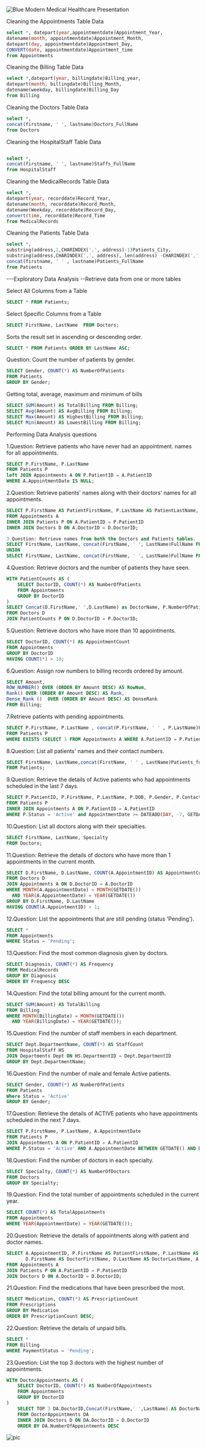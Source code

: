 ![Blue Modern Medical Healthcare Presentation](https://github.com/user-attachments/assets/9123d6a9-c2fd-4284-8380-90e61ace3f0f)


Cleaning the Appointments Table Data
```sql
select *, datepart(year,appointmentdate)Appointment_Year,
datename(month, appointmentdate)Appointment_Month,
datepart(day, appointmentdate)Appointment_Day,
CONVERT(date, appointmentdate)Appointment_time
from Appointments
```

Cleaning the Billing Table Data
```sql
select *,datepart(year, billingdate)Billing_year,
datepart(month, billingdate)Billing_Month,
datename(weekday, billingdate)Billing_Day
from Billing
```

Cleaning the Doctors Table Data
```sql
select *,
concat(firstname, ' ', lastname)Doctors_FullName
from Doctors
```

Cleaning the HospitalStaff Table Data
```sql

select *,
concat(firstname, ' ', lastname)Staffs_FullName
from HospitalStaff
```

Cleaning the MedicalRecords Table Data
```sql
select *,
datepart(year, recorddate)Record_Year,
datename(month, recorddate)Record_Month,
datename(Weekday, recorddate)Record_Day,
convert(time, recorddate)Record_Time
from MedicalRecords
```

Cleaning the Patients Table Data

```sql
select *,
substring(address,1,CHARINDEX(',', address)-1)Patients_City,
substring(address,CHARINDEX(',', address), len(address) -CHARINDEX(',', address)+1)Patients_State,
concat(firstname, ' ' , lastname)Patients_FullName
from Patients

```
---Exploratory Data Analysis
--Retrieve data from one or more tables

Select All Columns from a Table
```sql
SELECT * FROM Patients;
```


Select Specific Columns from a Table
```sql
SELECT FirstName, LastName  FROM Doctors;
```


Sorts the result set in ascending or descending order.
```sql
SELECT * FROM Patients ORDER BY LastName ASC;
```

Question: Count the number of patients by gender.
```sql
SELECT Gender, COUNT(*) AS NumberOfPatients
FROM Patients
GROUP BY Gender;
```
Getting total, average, maximum and minimum of bills
```sql
SELECT SUM(Amount) AS TotalBilling FROM Billing;
SELECT Avg(Amount) AS AvgBilling FROM Billing;
SELECT Max(Amount) AS HighestBilling FROM Billing;
SELECT Min(Amount) AS LowestBilling FROM Billing;
```


Performing Data Analysis questions

1.Question: Retrieve patients who have never had an appointment. names for all appointments.
```sql
SELECT P.FirstName, P.LastName
FROM Patients P
left JOIN Appointments A ON P.PatientID = A.PatientID
WHERE A.AppointmentDate IS NULL;
```


2.Question: Retrieve patients' names along with their doctors' names for all appointments.
```sql
SELECT P.FirstName AS PatientFirstName, P.LastName AS PatientLastName, D.FirstName AS DoctorFirstName, D.LastName AS DoctorLastName
FROM Appointments A
INNER JOIN Patients P ON A.PatientID = P.PatientID
INNER JOIN Doctors D ON A.DoctorID = D.DoctorID;
```
```sql
3.Question: Retrieve names from both the Doctors and Patients tables.
SELECT FirstName, LastName, concat(FirstName, ' ', LastName)FullName FROM Doctors
UNION
SELECT FirstName, LastName, concat(FirstName, ' ', LastName)FullName FROM Patients;
```

4.Question: Retrieve doctors and the number of patients they have seen.
```sql
WITH PatientCounts AS (
    SELECT DoctorID, COUNT(*) AS NumberOfPatients
    FROM Appointments
    GROUP BY DoctorID
)
SELECT Concat(D.FirstName,' ',D.LastName) as DoctorName, P.NumberOfPatients
FROM Doctors D
JOIN PatientCounts P ON D.DoctorID = P.DoctorID;
```
5.Question: Retrieve doctors who have more than 10 appointments.
```sql
SELECT DoctorID, COUNT(*) AS AppointmentCount
FROM Appointments
GROUP BY DoctorID
HAVING COUNT(*) > 10;
```

6.Question: Assign row numbers to billing records ordered by amount.
```sql
SELECT Amount,
ROW_NUMBER() OVER (ORDER BY Amount DESC) AS RowNum,
Rank() OVER (ORDER BY Amount DESC) AS Rank,
Dense_Rank ()  OVER (ORDER BY Amount DESC) AS DenseRank
FROM Billing;
```

7.Retrieve patients with pending appointments.
```sql
SELECT P.FirstName, P.LastName , concat(P.FirstName, ' ' , P.LastName)Patients_FullName
FROM Patients P
WHERE EXISTS (SELECT 1 FROM Appointments A WHERE A.PatientID = P.PatientID AND A.Status = 'Pending');
```
8.Question: List all patients' names and their contact numbers.
```sql
SELECT FirstName, LastName,concat(FirstName, ' ' , LastName)Patients_fullName, ContactNumber
FROM Patients;
```
9.Question: Retrieve the details of Active patients who had appointments scheduled in the last 7 days.
```sql
SELECT P.PatientID, P.FirstName, P.LastName, P.DOB, P.Gender, P.ContactNumber, P.Address
FROM Patients P
INNER JOIN Appointments A ON P.PatientID = A.PatientID
WHERE P.Status = 'Active' and AppointmentDate >= DATEADD(DAY, -7, GETDATE());
```
10.Question: List all doctors along with their specialties.
```sql
SELECT FirstName, LastName, Specialty
FROM Doctors;
```
11.Question: Retrieve the details of doctors who have more than 1 appointments in the current month.
```sql
SELECT D.FirstName, D.LastName, COUNT(A.AppointmentID) AS AppointmentCount
FROM Doctors D
JOIN Appointments A ON D.DoctorID = A.DoctorID
WHERE MONTH(A.AppointmentDate) = MONTH(GETDATE())
  AND YEAR(A.AppointmentDate) = YEAR(GETDATE())
GROUP BY D.FirstName, D.LastName
HAVING COUNT(A.AppointmentID) > 1;
```

12.Question: List the appointments that are still pending (status 'Pending').
```sql
SELECT *
FROM Appointments
WHERE Status = 'Pending';
```
13.Question: Find the most common diagnosis given by doctors.
```sql
SELECT Diagnosis, COUNT(*) AS Frequency
FROM MedicalRecords
GROUP BY Diagnosis
ORDER BY Frequency DESC
```
14.Question: Find the total billing amount for the current month.
```sql
SELECT SUM(Amount) AS TotalBilling
FROM Billing
WHERE MONTH(BillingDate) = MONTH(GETDATE())
  AND YEAR(BillingDate) = YEAR(GETDATE());
```
15.Question: Find the number of staff members in each department.
 ```sql
SELECT Dept.DepartmentName, COUNT(*) AS StaffCount
FROM HospitalStaff HS
JOIN Departments Dept ON HS.DepartmentID = Dept.DepartmentID
GROUP BY Dept.DepartmentName;
```
16.Question: Find the number of male and female Active patients.
```sql
SELECT Gender, COUNT(*) AS NumberOfPatients
FROM Patients
Where Status = 'Active'
GROUP BY Gender;
```
17.Question: Retrieve the details of ACTIVE patients who have appointments scheduled in the next 7 days.
```sql
SELECT P.FirstName, P.LastName, A.AppointmentDate
FROM Patients P
JOIN Appointments A ON P.PatientID = A.PatientID
WHERE P.Status = 'Active' AND A.AppointmentDate BETWEEN GETDATE() AND DATEADD(DAY, 7, GETDATE());
```

18.Question: Find the number of doctors in each specialty.
```sql
SELECT Specialty, COUNT(*) AS NumberOfDoctors
FROM Doctors
GROUP BY Specialty;
```
19.Question: Find the total number of appointments scheduled in the current year.
```sql
SELECT COUNT(*) AS TotalAppointments
FROM Appointments
WHERE YEAR(AppointmentDate) = YEAR(GETDATE());
```
20.Question: Retrieve the details of appointments along with patient and doctor names.
```sql
SELECT A.AppointmentID, P.FirstName AS PatientFirstName, P.LastName AS PatientLastName,
       D.FirstName AS DoctorFirstName, D.LastName AS DoctorLastName, A.AppointmentDate
FROM Appointments A
JOIN Patients P ON A.PatientID = P.PatientID
JOIN Doctors D ON A.DoctorID = D.DoctorID;
```
21.Question: Find the medications that have been prescribed the most.
```sql
SELECT Medication, COUNT(*) AS PrescriptionCount
FROM Prescriptions
GROUP BY Medication
ORDER BY PrescriptionCount DESC;
```
22.Question: Retrieve the details of unpaid bills.
```sql
SELECT *
FROM Billing
WHERE PaymentStatus = 'Pending';
```
23.Question: List the top 3 doctors with the highest number of appointments.
```sql
WITH DoctorAppointments AS (
    SELECT DoctorID, COUNT(*) AS NumberOfAppointments
    FROM Appointments
    GROUP BY DoctorID
)
    SELECT TOP 3 DA.DoctorID,Concat(FirstName,' ',LastName) AS DoctorName, DA.NumberOfAppointments
    FROM DoctorAppointments DA
    INNER JOIN Doctors D ON DA.DoctorID = D.DoctorID
    ORDER BY DA.NumberOfAppointments DESC
```


![pic](https://github.com/user-attachments/assets/2e306adf-751f-4d4e-9592-3865ac85bea1)
